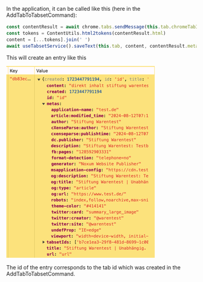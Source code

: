 In the application, it can be called like this (here in the AddTabToTabsetCommand):

```typescript
const contentResult = await chrome.tabs.sendMessage(this.tab.chromeTabId, 'getExcerpt')
const tokens = ContentUtils.html2tokens(contentResult.html)
content = [...tokens].join(' ')
await useTabsetService().saveText(this.tab, content, contentResult.metas)
```

This will create an entry like this

![img.png](img.png)

The id of the entry corresponds to the tab id which was created in the AddTabToTabsetCommand.
